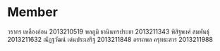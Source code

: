 # Member
วรากร เหลืองอ่อน 2013210519
พลภูมิ ธานินทรประชา 2013211343
พิสิฐพงศ์ สมพันธุ์ 2013211632
ณัฏฐวัฒน์ เด่นประเสริฐ 2013211848
อรรถพล ครุทธะสาร 2013211988
